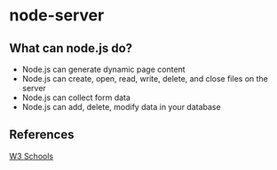 # node-server
## What can node.js do?
- Node.js can generate dynamic page content
- Node.js can create, open, read, write, delete, and close files on the server
- Node.js can collect form data
- Node.js can add, delete, modify data in your database
## References
[W3 Schools](https://www.w3schools.com/nodejs/nodejs_intro.asp)